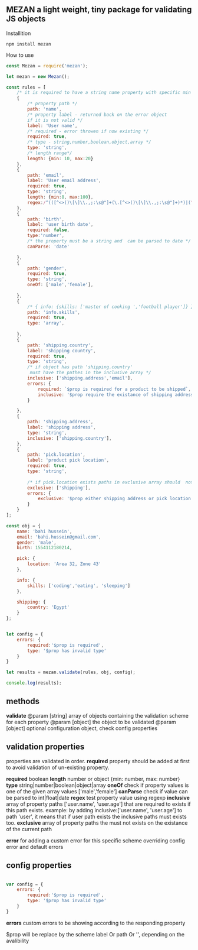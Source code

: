 ## MEZAN a light weight, tiny package for validating JS objects 


Installition 

```
npm install mezan
```

How to use 

```javascript 
const Mezan = require('mezan');

let mezan = new Mezan();

const rules = [
    /* it is required to have a string name property with specific min and max length */
    {
        /* property path */
        path: 'name',
        /* property label - returned back on the error object 
        if it is not valid */
        label: 'User name',
        /* required - error throwen if now existing */
        required: true,
        /* type - string,number,boolean,object,array */
        type: 'string',
        /* length range*/ 
        length: {min: 10, max:20}
    },
    {
        path: 'email',
        label: 'User email address',
        required: true,
        type: 'string',
        length: {min:8, max:100},
        regex:/^(([^<>()\[\]\\.,;:\s@"]+(\.[^<>()\[\]\\.,;:\s@"]+)*)|(".+"))@((\[[0-9]{1,3}\.[0-9]{1,3}\.[0-9]{1,3}\.[0-9]{1,3}\])|(([a-zA-Z\-0-9]+\.)+[a-zA-Z]{2,}))$/
    },
    {
        path: 'birth',
        label: 'user birth date',
        required: false,
        type:'number',
        /* the property must be a string and  can be parsed to date */
        canParse: 'date'

    },
    {
        path: 'gender',
        required: true,
        type: 'string',
        oneOf: ['male','female'],
        
    },
    {
        /* { info: {skills: ['master of cooking ','football player']} }*/
        path: 'info.skills',
        required: true,
        type: 'array',
        
    },
    {
        path: 'shipping.country',
        label: 'shipping country',
        required: true,
        type: 'string',
        /* if object has path 'shipping.country'
         must have the pathes in the inclusive array */
        inclusive: ['shipping.address','email'],
        errors: {
            required: `$prop is required for a product to be shipped`,
            inclusive: '$prop require the existance of shipping address and email'
        }

    },
    {
        path: 'shipping.address',
        label: 'shipping address',
        type: 'string',
        inclusive: ['shipping.country'],
    },
    {
        path: 'pick.location',
        label: 'product pick location',
        required: true,
        type: 'string',
        
        /* if pick.location exists paths in exclusive array should  not exists*/
        exclusive: ['shipping'],
        errors: {
            exclusive: '$prop either shipping address or pick location must be submitted'
        }
    }
];

const obj = {
    name: 'bahi hussein',
    email: 'bahi.hussein@gmail.com',
    gender: 'male',
    birth: 1554112180214,

    pick: {
        location: 'Area 32, Zone 43'
    },

    info: {
        skills: ['coding','eating', 'sleeping']
    },

    shipping: {
        country: 'Egypt'
    }
};


let config = {
    errors: {
        required:'$prop is required',
        type: '$prop has invalid type'
    }
}

let results = mezan.validate(rules, obj, config);

console.log(results);
```


## methods 
**validate**
@param [string] array of objects containing the validation scheme for each property 
@param [object] the object to be validated
@param [object] optional configuration object, check config properties 

## validation properties 
properties are validated in order. **required** property should be added at first to avoid validation of un-existing property.

**required** boolean
**length** number or object {min: number, max: number}
**type** string|number|boolean|object|array
**oneOf** check if property values is one of the given array values ['male','female']
**canParse** check if value can be parsed to int|float|date
**regex** test property value using regexp
**inclusive** array of property paths ['user.name', 'user.age'] that are required to exists if this path exists. example: by adding inclusive:['user.name', 'user.age'] to path 'user', it means that if user path exists the inclusive paths must exists too. 
**exclusive** array of property paths the must not exists on the existance of the current path 

**error** for adding a custom error for this specific scheme overriding config error and default errors

## config properties 

```javascript

var config = {
    errors: {
        required:'$prop is required',
        type: '$prop has invalid type'
    }
}

```
**errors** custom errors to be showing according to the responding property 

$prop will be replace by the scheme label Or path Or '', depending on the avalibility 

